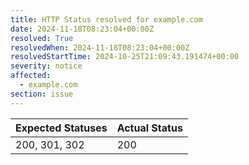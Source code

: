 ```yaml
---
title: HTTP Status resolved for example.com
date: 2024-11-18T08:23:04+00:00Z
resolved: True
resolvedWhen: 2024-11-18T08:23:04+00:00Z
resolvedStartTime: 2024-10-25T21:09:43.191474+00:00
severity: notice
affected:
  - example.com
section: issue
---
```


| Expected Statuses | Actual Status  |
|-------------------|----------------|
| 200, 301, 302 | 200 |
